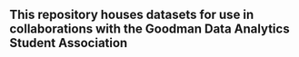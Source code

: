 ## This repository houses datasets for use in collaborations with the Goodman Data Analytics Student Association








<!--- Please use reference style images so that it is easier to update pictures later --->

